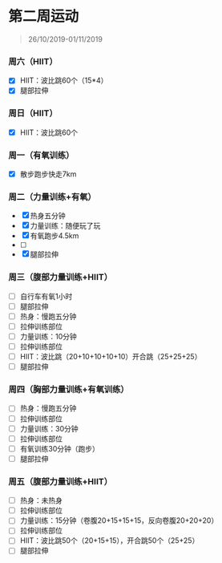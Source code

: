 # 第二周运动

>26/10/2019-01/11/2019



### 周六（HIIT）

- [x] HIIT：波比跳60个（15*4）
- [x] 腿部拉伸

### 周日（HIIT）

- [x] HIIT：波比跳60个

### 周一（有氧训练）

- [x] 散步跑步快走7km

### 周二（力量训练+有氧）

- [x] 热身五分钟
- [x] 力量训练：随便玩了玩
- [x] 有氧跑步4.5km
- [ ] 
- [x] 腿部拉伸

### 周三（腹部力量训练+HIIT）

- [ ] 自行车有氧1小时
- [ ] 腿部拉伸
- [ ] 热身：慢跑五分钟
- [ ] 拉伸训练部位
- [ ] 力量训练：10分钟
- [ ] 拉伸训练部位
- [ ] HIIT：波比跳（20+10+10+10+10）开合跳（25+25+25）
- [ ] 腿部拉伸

### 周四（胸部力量训练+有氧训练）

- [ ] 热身：慢跑五分钟
- [ ] 拉伸训练部位
- [ ] 力量训练：30分钟
- [ ] 拉伸训练部位
- [ ] 有氧训练30分钟（跑步）
- [ ] 腿部拉伸

### 周五（腹部力量训练+HIIT）

- [ ] 热身：未热身
- [ ] 拉伸训练部位
- [ ] 力量训练：15分钟（卷腹20+15+15+15，反向卷腹20+20+20）
- [ ] 拉伸训练部位
- [ ] HIIT：波比跳50个（20+15+15），开合跳50个（25+25）
- [ ] 腿部拉伸